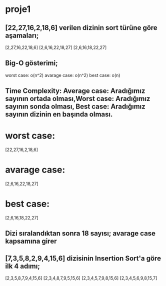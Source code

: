 # proje1
## [22,27,16,2,18,6] verilen dizinin sort türüne göre aşamaları;

[2,27,16,22,18,6]
[2,6,16,22,18,27]
[2,6,16,18,22,27]

## Big-O gösterimi;

worst case: o(n^2)
avarage case: o(n^2)
best case: o(n)

## Time Complexity: Average case: Aradığımız sayının ortada olması,Worst case: Aradığımız sayının sonda olması, Best case: Aradığımız sayının dizinin en başında olması.
# worst case: 
[22,27,16,2,18,6]

# avarage case:
[2,6,16,22,18,27]

# best case: 
[2,6,16,18,22,27]

## Dizi sıralandıktan sonra 18 sayısı; avarage case kapsamına girer


## [7,3,5,8,2,9,4,15,6] dizisinin Insertion Sort'a göre ilk 4 adımı;

[2,3,5,8,7,9,4,15,6]
[2,3,4,8,7,9,5,15,6]
[2,3,4,5,7,9,8,15,6]
[2,3,4,5,6,9,8,15,7]
